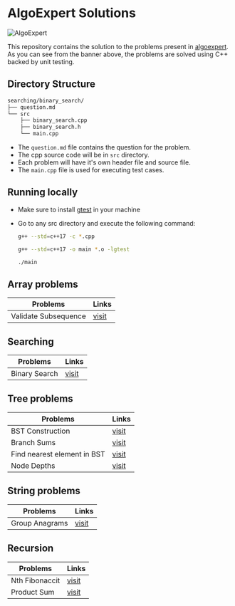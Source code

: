 # AlgoExpert Solutions

![AlgoExpert](https://res.cloudinary.com/tylerdurden/image/upload/v1608262817/random/banner_kkv617.png)

This repository contains the solution to the problems present in [algoexpert](http://algoexpert.com). As you can see from the banner above, the problems are solved using C++ backed by unit testing.

## Directory Structure

```bash
searching/binary_search/
├── question.md
└── src
    ├── binary_search.cpp
    ├── binary_search.h
    └── main.cpp
```

- The <code>question.md</code> file contains the question for the problem.
- The cpp source code will be in <code>src</code> directory.
- Each problem will have it's own header file and source file.
- The <code>main.cpp</code> file is used for executing test cases.

## Running locally

- Make sure to install [gtest](https://github.com/google/googletest) in your machine
- Go to any src directory and execute the following command:

  ```bash
  g++ --std=c++17 -c *.cpp

  g++ --std=c++17 -o main *.o -lgtest

  ./main
  ```

## Array problems

| Problems             | Links                                                           |
| -------------------- | --------------------------------------------------------------- |
| Validate Subsequence | [visit](arrays/validate_subsequence/src/validate_subsequence.cpp) |

## Searching

| Problems      | Links                                             |
| ------------- | ------------------------------------------------- |
| Binary Search | [visit](searching/binary_search/src/binary_search.cpp) |

## Tree problems

| Problems                    | Links                                                               |
| --------------------------- | ------------------------------------------------------------------- |
| BST Construction            | [visit](trees/bst_construction/src/bst.cpp)                          |
| Branch Sums                 | [visit](trees/branchsums/branchsums.cpp)                             |
| Find nearest element in BST | [visit](trees/nearest_element_in_bst/src/nearest_element_in_bst.cpp) |
| Node Depths                 | [visit](trees/node_depths/src/node_depths.cpp)                       |

## String problems

| Problems       | Links                                               |
| -------------- | --------------------------------------------------- |
| Group Anagrams | [visit](strings/group_anagrams/src/group_anagrams.cpp) |

## Recursion

| Problems       | Links                                         |
| -------------- | --------------------------------------------- |
| Nth Fibonaccit | [visit](recursion/nth_fib/src/nth_fib.cpp)         |
| Product Sum    | [visit](recursion/product_sum/src/product_sum.cpp) |
